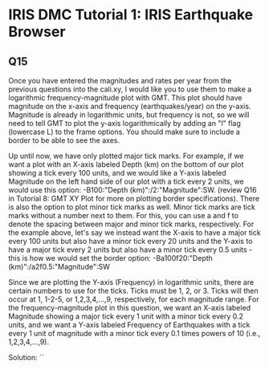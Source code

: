 # IRIS DMC Tutorial 1: IRIS Earthquake Browser

## Q15
Once you have entered the magnitudes and rates per year from the previous questions into the cali.xy, I would like you to use them to make a logarithmic frequency-magnitude plot with GMT. This plot should have magnitude on the x-axis and frequency (earthquakes/year) on the y-axis. Magnitude is already in logarithmic units, but frequency is not, so we will need to tell GMT to plot the y-axis logarithmically by adding an "l" flag (lowercase L) to the frame options. You should make sure to include a border to be able to see the axes. 

Up until now, we have only plotted major tick marks. For example, if we want a plot with an X-axis labeled Depth (km) on the bottom of our plot showing a tick every 100 units, and we would like a Y-axis labeled Magnitude on the left hand side of our plot with a tick every 2 units, we would use this option: -B100:"Depth (km)":/2:"Magnitude":SW. (review Q16 in Tutorial 8: GMT XY Plot for more on plotting border specifications). There is also the option to plot minor tick marks as well. Minor tick marks are tick marks without a number next to them. For this, you can use a and f to denote the spacing between major and minor tick marks, respectively. For the example above, let's say we instead want the X-axis to have a major tick every 100 units but also have a minor tick every 20 units and the Y-axis to have a major tick every 2 units but also have a minor tick every 0.5 units  - this is how we would set the border option: -Ba100f20:"Depth (km)":/a2f0.5:"Magnitude":SW

Since we are plotting the Y-axis (Frequency) in logarithmic units, there are certain numbers to use for the ticks. Ticks must be 1, 2, or 3. Ticks will then occur at 1, 1-2-5, or 1,2,3,4,…,9, respectively, for each magnitude range. For the frequency-magnitude plot in this question, we want an X-axis labeled Magnitude showing a major tick every 1 unit with a minor tick every 0.2 units, and we want  a Y-axis labeled Frequency of Earthquakes with a tick every 1 unit of magnitude with a minor tick every 0.1 times powers of 10 (i.e., 1,2,3,4,…,9).

Solution: ``
